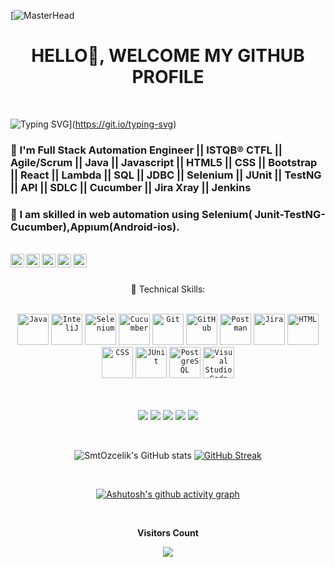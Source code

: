 [![MasterHead](https://digitaledgetech.in/images/New_Banner_02.gif)
<h1 align="center">HELLO👋, WELCOME MY GITHUB PROFILE </h1>

</br>

![Typing SVG](http://readme-typing-svg.herokuapp.com?font=Fira+Code&size=35&center=true&width=1000&lines=Sedat+BAGIRGAN;Software+Test+Engineer)](https://git.io/typing-svg)

### 🔭 I'm Full Stack Automation Engineer || ISTQB® CTFL || Agile/Scrum || Java || Javascript || HTML5 || CSS || Bootstrap || React || Lambda || SQL || JDBC || Selenium || JUnit || TestNG || API || SDLC || Cucumber || Jira Xray || Jenkins 
### 🌱 I am skilled in web automation using Selenium( Junit-TestNG-Cucumber),Appıum(Android-ios).


</br>


<a target="_blank" href="mailto:sodos45@gmail.com">
  <img align="left" alt="Gmail" width="22px" src="https://cdn.jsdelivr.net/npm/simple-icons@v3/icons/gmail.svg" /></a>
 
<a target="_blank" href="https://www.linkedin.com/in/sedat-bagirgan/">
  <img align="left" alt="LinkdeIN" width="22px" src="https://cdn.jsdelivr.net/npm/simple-icons@v3/icons/linkedin.svg" /></a>
  
  <a target="_blank" href="https://api.whatsapp.com/send?phone=">
  <img align="left" alt="Whatsapp" width="22px" src="https://cdn.jsdelivr.net/npm/simple-icons@v3/icons/whatsapp.svg" /></a>
  
  <a target="_blank" href="https://www.instagram.com//">
  <img align="left" alt="Instagram" width="22px" src="https://cdn.jsdelivr.net/npm/simple-icons@v3/icons/instagram.svg" /></a>  
  
  <a target="_blank" href="https://fb.com/">
  <img align="left" alt="Facebook" width="22px" src="https://cdn.jsdelivr.net/npm/simple-icons@v3/icons/facebook.svg" /></a>  
  
</br>

<div align="center">
<br><p align="centre">  💼 Technical Skills: <b></b></p>
  </br>
  
  

<div align="center">
	<code><img height="50" src="https://user-images.githubusercontent.com/25181517/117201156-9a724800-adec-11eb-9a9d-3cd0f67da4bc.png" alt="Java" title="Java" /></code>
	<code><img height="50" src="https://user-images.githubusercontent.com/25181517/192108890-200809d1-439c-4e23-90d3-b090cf9a4eea.png" alt="InteliJ" title="InteliJ" /></code>
	<code><img height="50" src="https://user-images.githubusercontent.com/25181517/184103699-d1b83c07-2d83-4d99-9a1e-83bd89e08117.png" alt="Selenium" title="Selenium" /></code>
	<code><img height="50" src="https://user-images.githubusercontent.com/25181517/184117353-4b437677-c4bb-4f4c-b448-af4920576732.png" alt="Cucumber" title="Cucumber" /></code>
	<code><img height="50" src="https://user-images.githubusercontent.com/25181517/192108372-f71d70ac-7ae6-4c0d-8395-51d8870c2ef0.png" alt="Git" title="Git" /></code>
	<code><img height="50" src="https://user-images.githubusercontent.com/25181517/192108374-8da61ba1-99ec-41d7-80b8-fb2f7c0a4948.png" alt="GitHub" title="GitHub" /></code>
	<code><img height="50" src="https://user-images.githubusercontent.com/25181517/192109061-e138ca71-337c-4019-8d42-4792fdaa7128.png" alt="Postman" title="Postman" /></code>
	<code><img height="50" src="https://user-images.githubusercontent.com/25181517/183912952-83784e94-629d-4c34-a961-ae2ae795b662.png" alt="Jira" title="Jira" /></code>
	<code><img height="50" src="https://user-images.githubusercontent.com/25181517/192158954-f88b5814-d510-4564-b285-dff7d6400dad.png" alt="HTML" title="HTML" /></code>
	<code><img height="50" src="https://user-images.githubusercontent.com/25181517/183898674-75a4a1b1-f960-4ea9-abcb-637170a00a75.png" alt="CSS" title="CSS" /></code>
	<code><img height="50" src="https://user-images.githubusercontent.com/25181517/117533873-484d4480-afef-11eb-9fad-67c8605e3592.png" alt="JUnit" title="JUnit" /></code>
	<code><img height="50" src="https://user-images.githubusercontent.com/25181517/117208740-bfb78400-adf5-11eb-97bb-09072b6bedfc.png" alt="PostgreSQL" title="PostgreSQL" /></code>
  <code><img height="50" src="https://user-images.githubusercontent.com/25181517/192108891-d86b6220-e232-423a-bf5f-90903e6887c3.png" alt="Visual Studio Code" title="Visual Studio Code" /></code>
</div>  

  </br>
  </br>

![](https://img.shields.io/badge/API-Postman-informational?style=flat&logo=react&color=61DAFB)
![](https://img.shields.io/badge/Tools-Git-informational?style=flat&logo=Git&color=F05032)
![](https://img.shields.io/badge/Editor-Eclipse-informational?style=flat&logo=react&color=61DAFB)
![](https://img.shields.io/badge/Tools-GitHub-informational?style=flat&logo=GitHub&color=181717)
![](https://img.shields.io/badge/API-Swagger-informational?style=flat&logo=react&color=61DAFB)

 </br>

![SmtOzcelik's GitHub stats](https://github-readme-stats.vercel.app/api?username=sados45&show_icons=true&theme=radical)
[![GitHub Streak](https://streak-stats.demolab.com?user=SmtOzcelik&theme=prussian&date_format=M%20j%5B%2C%20Y%5D&card_width=200)](https://git.io/streak-stats)


</br>


[![Ashutosh's github activity graph](https://github-readme-activity-graph.vercel.app/graph?username=sados45&bg_color=000000&color=008cb4&line=0061ff&point=94e3fe&area=true&hide_border=true)](https://github.com/ashutosh00710/github-readme-activity-graph)

<div align="center">
<br><p align="centre"><b>Visitors Count</b></p>
<p align="center"><img align="center" src="https://profile-counter.glitch.me/{sados45}/count.svg" /></p>
<br></div>
